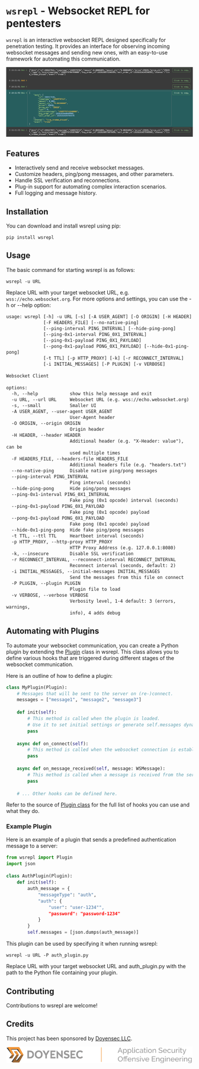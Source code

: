 # `wsrepl` - Websocket REPL for pentesters

`wsrepl` is an interactive websocket REPL designed specifically for penetration testing. It provides an interface for observing incoming websocket messages and sending new ones, with an easy-to-use framework for automating this communication.

![Screenshot](docs/screenshot.png)

## Features

- Interactively send and receive websocket messages.
- Customize headers, ping/pong messages, and other parameters.
- Handle SSL verification and reconnections.
- Plug-in support for automating complex interaction scenarios.
- Full logging and message history.

## Installation

You can download and install wsrepl using pip:

```
pip install wsrepl
```

## Usage

The basic command for starting wsrepl is as follows:

```
wsrepl -u URL
```

Replace URL with your target websocket URL, e.g. `wss://echo.websocket.org`. For more options and settings, you can use the -h or --help option:

```
usage: wsrepl [-h] -u URL [-s] [-A USER_AGENT] [-O ORIGIN] [-H HEADER]
              [-F HEADERS_FILE] [--no-native-ping]
              [--ping-interval PING_INTERVAL] [--hide-ping-pong]
              [--ping-0x1-interval PING_0X1_INTERVAL]
              [--ping-0x1-payload PING_0X1_PAYLOAD]
              [--pong-0x1-payload PONG_0X1_PAYLOAD] [--hide-0x1-ping-pong]
              [-t TTL] [-p HTTP_PROXY] [-k] [-r RECONNECT_INTERVAL]
              [-i INITIAL_MESSAGES] [-P PLUGIN] [-v VERBOSE]

Websocket Client

options:
  -h, --help            show this help message and exit
  -u URL, --url URL     Websocket URL (e.g. wss://echo.websocket.org)
  -s, --small           Smaller UI
  -A USER_AGENT, --user-agent USER_AGENT
                        User-Agent header
  -O ORIGIN, --origin ORIGIN
                        Origin header
  -H HEADER, --header HEADER
                        Additional header (e.g. "X-Header: value"), can be
                        used multiple times
  -F HEADERS_FILE, --headers-file HEADERS_FILE
                        Additional headers file (e.g. "headers.txt")
  --no-native-ping      Disable native ping/pong messages
  --ping-interval PING_INTERVAL
                        Ping interval (seconds)
  --hide-ping-pong      Hide ping/pong messages
  --ping-0x1-interval PING_0X1_INTERVAL
                        Fake ping (0x1 opcode) interval (seconds)
  --ping-0x1-payload PING_0X1_PAYLOAD
                        Fake ping (0x1 opcode) payload
  --pong-0x1-payload PONG_0X1_PAYLOAD
                        Fake pong (0x1 opcode) payload
  --hide-0x1-ping-pong  Hide fake ping/pong messages
  -t TTL, --ttl TTL     Heartbeet interval (seconds)
  -p HTTP_PROXY, --http-proxy HTTP_PROXY
                        HTTP Proxy Address (e.g. 127.0.0.1:8080)
  -k, --insecure        Disable SSL verification
  -r RECONNECT_INTERVAL, --reconnect-interval RECONNECT_INTERVAL
                        Reconnect interval (seconds, default: 2)
  -i INITIAL_MESSAGES, --initial-messages INITIAL_MESSAGES
                        Send the messages from this file on connect
  -P PLUGIN, --plugin PLUGIN
                        Plugin file to load
  -v VERBOSE, --verbose VERBOSE
                        Verbosity level, 1-4 default: 3 (errors, warnings,
                        info), 4 adds debug
```

## Automating with Plugins

To automate your websocket communication, you can create a Python plugin by extending the [Plugin](wsrepl/Plugin.py) class in wsrepl. This class allows you to define various hooks that are triggered during different stages of the websocket communication.

Here is an outline of how to define a plugin:

```python
class MyPlugin(Plugin):
    # Messages that will be sent to the server on (re-)connect.
    messages = ["message1", "message2", "message3"]

    def init(self):
        # This method is called when the plugin is loaded.
        # Use it to set initial settings or generate self.messages dynamically.
        pass

    async def on_connect(self):
        # This method is called when the websocket connection is established.
        pass

    async def on_message_received(self, message: WSMessage):
        # This method is called when a message is received from the server.
        pass

    # ... Other hooks can be defined here.
```

Refer to the source of [Plugin class](wsrepl/Plugin.py) for the full list of hooks you can use and what they do.

### Example Plugin

Here is an example of a plugin that sends a predefined authentication message to a server:

```python
from wsrepl import Plugin
import json

class AuthPlugin(Plugin):
    def init(self):
        auth_message = {
            "messageType": "auth",
            "auth": {
                "user": "user-1234"",
                "password": "password-1234"
            }
        }
        self.messages = [json.dumps(auth_message)]
```

This plugin can be used by specifying it when running wsrepl:

```
wsrepl -u URL -P auth_plugin.py
```

Replace URL with your target websocket URL and auth_plugin.py with the path to the Python file containing your plugin.

## Contributing

Contributions to wsrepl are welcome!

## Credits

This project has been sponsored by [Doyensec LLC](https://www.doyensec.com/).

![Doyensec Research](https://github.com/doyensec/inql/blob/master/docs/doyensec_logo.svg "Doyensec Logo")

